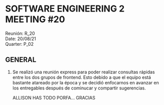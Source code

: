 # SOFTWARE ENGINEERING 2 MEETING #20
Reunión: R_20<br>
Date: 20/08/21<br>
Quarter: P_02<br>

<!-- ================================================== [CONTENIDO] ================================================= -->

## GENERAL 
1. Se realizó una reunión express para poder realizar consultas rápidas entre los dos grupos de frontend. Esto
   debido a que el equipo está bastante atareado por la época y se decidió enfocarnos en avanzar en los
   entregables después de cominucar y compartir sugerencias.

   ALLISON HAS TODO PORFA... GRACIAS

